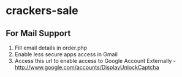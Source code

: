 # crackers-sale

## For Mail Support

1. Fill email details in order.php
2. Enable less secure apps access in Gmail
3. Access this url to enable access to Google Account Externally - http://www.google.com/accounts/DisplayUnlockCaptcha


